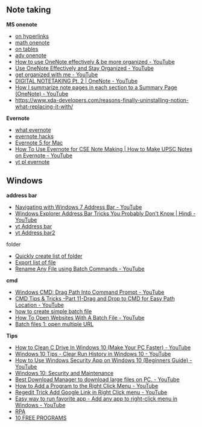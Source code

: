 ## Note taking
**MS onenote**
* [on hyperlinks](https://youtu.be/BVUmf4Y-fLA?si=FZT7N5DxUQcvGphS)
* [math onenote](https://www.howtogeek.com/28961/calculate-simple-math-quickly-in-onenote/)
* [on tables](https://www.youtube.com/watch?v=Ir9nJo_N2g8&list=WL&index=6&pp=gAQBiAQB)
* [adv onenote](https://www.youtube.com/watch?v=ESYRCgh4BFY&list=WL&index=5&pp=gAQBiAQB)
* [How to use OneNote effectively & be more organized - YouTube](https://www.youtube.com/watch?v=I725xySvwug&list=WL&index=43)
* [Use OneNote Effectively and Stay Organized - YouTube](https://www.youtube.com/watch?v=ZridMFj3Rzc&list=WL&index=20)
* [get organized with me - YouTube](https://www.youtube.com/watch?v=fJMpa13dC2U&list=WL&index=22)
* [DIGITAL NOTETAKING Pt. 2 | OneNote - YouTube](https://www.youtube.com/watch?v=pH1o3w_mLrw)
* [How I summarize note pages in each section to a Summary Page (OneNote) - YouTube](https://www.youtube.com/watch?v=eeUNhOVBdQU&list=WL&index=46)
* https://www.xda-developers.com/reasons-finally-uninstalling-notion-what-replacing-it-with/

**Evernote**
* [what evernote](https://www.youtube.com/watch?v=NgkCgqIogcY)
* [evernote hacks](https://www.youtube.com/watch?v=9_nnVaa5UMQ&list=WL&index=7&pp=gAQBiAQB)
* [Evernote 5 for Mac](https://www.youtube.com/watch?v=7QgB1u0oMAA&list=PLEaqAN8MdyCxVX6AHs82GXbBYukB6XfI8)
* [How To Use Evernote for CSE Note Making | How to Make UPSC Notes on Evernote - YouTube](https://www.youtube.com/watch?v=hz41-BU6wUw)
* [yt pl evernote](https://www.youtube.com/playlist?list=PL4I5cq2DfrSrvYFyGDWcQ-VFf9j5qKKPf)

## Windows 
**address bar**
* [Navigating with Windows 7 Address Bar - YouTube](https://www.youtube.com/watch?v=0F9PDzYAtfs&list=PLmMyXRtEtJEaqQeA_068ga5GVikqkGAR9&index=4)
* [Windows Explorer Address Bar Tricks You Probably Don't Know | Hindi - YouTube](https://www.youtube.com/watch?v=POkWb83YnjM&list=WL&index=48)
* [yt Address bar](https://www.youtube.com/watch?v=POkWb83YnjM&list=PLmMyXRtEtJEaMk5au5y8p8avI5kJuQPHS&index=41&pp=gAQBiAQB)
* [yt Address bar2](https://www.youtube.com/watch?v=0F9PDzYAtfs&list=PLmMyXRtEtJEaMk5au5y8p8avI5kJuQPHS&index=36&pp=gAQBiAQB)

folder
* [Quickly create list of folder](https://www.youtube.com/watch?v=A9Z8AzSMAvs&list=PLmMyXRtEtJEaqQeA_068ga5GVikqkGAR9&index=15)
* [Export list of file](https://www.youtube.com/watch?v=JN65g-0k534&list=PLmMyXRtEtJEaqQeA_068ga5GVikqkGAR9&index=15)
* [Rename Any File using Batch Commands - YouTube](https://www.youtube.com/watch?v=nDbmWhJwYdM&list=PLmMyXRtEtJEaqQeA_068ga5GVikqkGAR9&index=35)

**cmd** 
* [Windows CMD: Drag Path Into Command Prompt - YouTube](https://www.youtube.com/watch?v=q494i9RH8NE&list=PLmMyXRtEtJEaqQeA_068ga5GVikqkGAR9&index=7)
* [CMD Tips & Tricks -Part 11-Drag and Drop to CMD for Easy Path Location - YouTube](https://www.youtube.com/watch?v=F5Wctl8DBgI&list=WL&index=24)
* [how to create simple batch file ](https://www.youtube.com/watch?v=TzhtTSIOnmg&list=PLmMyXRtEtJEaqQeA_068ga5GVikqkGAR9&index=24)
* [How To Open Websites With A Batch File - YouTube](https://www.youtube.com/watch?v=Rcwz9CM9I_E&list=PLmMyXRtEtJEaqQeA_068ga5GVikqkGAR9&index=8)
* [Batch files 1: open multiple URL](https://www.youtube.com/watch?v=m6toSwPewo8&list=PLmMyXRtEtJEaqQeA_068ga5GVikqkGAR9&index=9)

**Tips**
* [How to Clean C Drive In Windows 10 (Make Your PC Faster) - YouTube](https://www.youtube.com/watch?v=DHq3bqowzW0)
* [Windows 10 Tips - Clear Run History in Windows 10 - YouTube](https://www.youtube.com/watch?v=mhusTE7c-78&list=PLmMyXRtEtJEaqQeA_068ga5GVikqkGAR9&index=13)
* [How to Use Windows Security App on Windows 10 (Beginners Guide) - YouTube](https://www.youtube.com/watch?v=1tl4eLB_sHY)
* [Windows 10: Security and Maintenance](https://edu.gcfglobal.org/en/windows10/security-and-maintenance/1/)
* [Best Download Manager to download large files on PC. - YouTube](https://www.youtube.com/watch?v=w_r7coUs4Mo&list=PLmMyXRtEtJEaqQeA_068ga5GVikqkGAR9&index=28)
* [How to Add a Program to the Right Click Menu - YouTube](https://www.youtube.com/watch?v=5nX7Iy6JJZg&list=PLmMyXRtEtJEaqQeA_068ga5GVikqkGAR9&index=12)
* [Regedit Trick Add Google Link in Right Click menu - YouTube](https://www.youtube.com/watch?v=ucHWVyQvb1g&list=PLmMyXRtEtJEaqQeA_068ga5GVikqkGAR9&index=10)
* [Easy way to run favorite app - Add any app to right-click menu in Windows - YouTube](https://www.youtube.com/watch?v=NLtsqm_BPak&list=PLmMyXRtEtJEaqQeA_068ga5GVikqkGAR9&index=14)
* [RPA](https://www.youtube.com/watch?edufilter=NULL&v=MBl-3Yb30FA)
* [10 FREE PROGRAMS](https://www.youtube.com/watch?v=ODO5iqNkXts&list=PLmMyXRtEtJEaqQeA_068ga5GVikqkGAR9&index=21)


